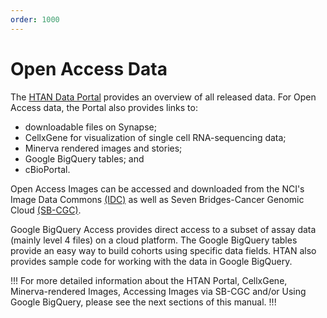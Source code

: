 ```yaml
---
order: 1000
---
```


# Open Access Data

The [HTAN Data Portal](https://humantumoratlas.org/explore) provides an overview of all released data.  For Open Access data, the Portal also provides links to: 
- downloadable files on Synapse;  
- CellxGene for visualization of single cell RNA-sequencing data; 
- Minerva rendered images and stories; 
- Google BigQuery tables; and 
- cBioPortal. 

Open Access Images can be accessed and downloaded from the NCI's Image Data Commons [(IDC)](https://portal.imaging.datacommons.cancer.gov/) as well as Seven Bridges-Cancer Genomic Cloud [(SB-CGC)](https://cgc-accounts.sbgenomics.com/).

Google BigQuery Access provides direct access to a subset of assay data (mainly level 4 files) on a cloud platform.  The Google BigQuery tables provide an easy way to build cohorts using specific data fields.  HTAN also provides sample code for working with the data in Google BigQuery.

!!! For more detailed information about the HTAN Portal, CellxGene, Minerva-rendered Images, Accessing Images via SB-CGC and/or Using Google BigQuery, please see the next sections of this manual.
!!!